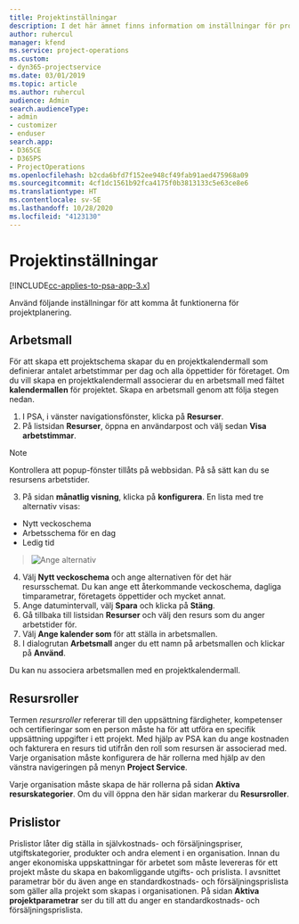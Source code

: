 ```yaml
---
title: Projektinställningar
description: I det här ämnet finns information om inställningar för projekthantering.
author: ruhercul
manager: kfend
ms.service: project-operations
ms.custom:
- dyn365-projectservice
ms.date: 03/01/2019
ms.topic: article
ms.author: ruhercul
audience: Admin
search.audienceType:
- admin
- customizer
- enduser
search.app:
- D365CE
- D365PS
- ProjectOperations
ms.openlocfilehash: b2cda6bfd7f152ee948cf49fab91aed475968a09
ms.sourcegitcommit: 4cf1dc1561b92fca4175f0b3813133c5e63ce8e6
ms.translationtype: HT
ms.contentlocale: sv-SE
ms.lasthandoff: 10/28/2020
ms.locfileid: "4123130"
---
```

# <a name="project-settings"></a>Projektinställningar

[!INCLUDE[cc-applies-to-psa-app-3.x](../includes/cc-applies-to-psa-app-3x.md)]

Använd följande inställningar för att komma åt funktionerna för projektplanering.

## <a name="work-template"></a>Arbetsmall

För att skapa ett projektschema skapar du en projektkalendermall som definierar antalet arbetstimmar per dag och alla öppettider för företaget. Om du vill skapa en projektkalendermall associerar du en arbetsmall med fältet **kalendermallen** för projektet. Skapa en arbetsmall genom att följa stegen nedan.

1. I PSA, i vänster navigationsfönster, klicka på **Resurser**. 
2. På listsidan **Resurser**, öppna en användarpost och välj sedan **Visa arbetstimmar**.

  > [!NOTE]
  > Kontrollera att popup-fönster tillåts på webbsidan. På så sätt kan du se resursens arbetstider.
  
3. På sidan **månatlig visning**, klicka på **konfigurera**. En lista med tre alternativ visas: 

  - Nytt veckoschema
  - Arbetsschema för en dag
  - Ledig tid

> ![Ange alternativ](media/project-13.png)

4. Välj **Nytt veckoschema** och ange alternativen för det här resursschemat. Du kan ange ett återkommande veckoschema, dagliga timparametrar, företagets öppettider och mycket annat.
5. Ange datumintervall, välj **Spara** och klicka på **Stäng**. 
6. Gå tillbaka till listsidan **Resurser** och välj den resurs som du anger arbetstider för. 
7. Välj **Ange kalender som** för att ställa in arbetsmallen. 
8. I dialogrutan **Arbetsmall** anger du ett namn på arbetsmallen och klickar på **Använd**. 

Du kan nu associera arbetsmallen med en projektkalendermall.

## <a name="resource-roles"></a>Resursroller

Termen *resursroller* refererar till den uppsättning färdigheter, kompetenser och certifieringar som en person måste ha för att utföra en specifik uppsättning uppgifter i ett projekt. Med hjälp av PSA kan du ange kostnaden och fakturera en resurs tid utifrån den roll som resursen är associerad med. Varje organisation måste konfigurera de här rollerna med hjälp av den vänstra navigeringen på menyn **Project Service**.

Varje organisation måste skapa de här rollerna på sidan **Aktiva resurskategorier**. Om du vill öppna den här sidan markerar du **Resursroller**.

## <a name="price-lists"></a>Prislistor

Prislistor låter dig ställa in självkostnads- och försäljningspriser, utgiftskategorier, produkter och andra element i en organisation. Innan du anger ekonomiska uppskattningar för arbetet som måste levereras för ett projekt måste du skapa en bakomliggande utgifts- och prislista. I avsnittet parametrar bör du även ange en standardkostnads- och försäljningsprislista som gäller alla projekt som skapas i organisationen. På sidan **Aktiva projektparametrar** ser du till att du anger en standardkostnads- och försäljningsprislista.

